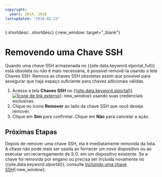 ```yaml
---
copyright:
  years: 2014, 2018
lastupdated: "2018-02-23"
---
```


{:shortdesc: .shortdesc}
{:new_window: target="_blank"}

# Removendo uma Chave SSH

Quando uma chave SSH armazenada no {{site.data.keyword.slportal_full}} está obsoleta ou não é mais necessária, é possível removê-la usando a tela Chaves SSH. Remova as chaves SSH obsoletas assim que possível para assegurar que haja espaço suficiente para chaves adicionais válidas.

1. Acesse a tela **Chaves SSH** no [{{site.data.keyword.slportal}} ![Ícone de link externo](../../icons/launch-glyph.svg "Ícone de link externo")](https://control.softlayer.com/){: new_window} usando suas credenciais exclusivas.
2. Clique no ícone **Remover** ao lado da chave SSH que você deseja remover.
3. Clique em **Sim** para confirmar. Clique em **Não** para cancelar a ação.

## Próximas Etapas

Depois de remover uma chave SSH, ela é imediatamente removida da lista. A chave não pode mais ser usada ao fornecer um novo dispositivo ou ao executar um recarregamento de S.O. em um dispositivo existente. Se a chave foi removida por engano ou precisa ser incluída novamente no {{site.data.keyword.slportal}}, consulte [Incluindo uma chave
SSH](add-ssh-key.html){:new_window}.
